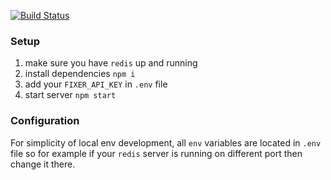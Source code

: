 [![Build Status](https://travis-ci.org/Daniel1984/exchange-rates.svg?branch=master)](https://travis-ci.org/Daniel1984/exchange-rates)

### Setup
1. make sure you have `redis` up and running
2. install dependencies `npm i`
3. add your `FIXER_API_KEY` in `.env` file
4. start server `npm start`

### Configuration
For simplicity of local env development, all `env` variables are located in `.env` file so for example if your `redis` server is running on different port then change it there.

